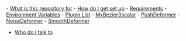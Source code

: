 <fold text='unordered list: - [What is this reposi...k-to)'>- [What is this repository for](#what-is-this-repository-for)
<fold text='- [How do I get set up...bles)'>- [How do I get set up](#how-do-i-get-set-up)
    - [Requirements](#requirements)
    - [Environment Variables](#environment-variables)</fold>
<fold text='- [Plugin List](#plugi...rmer)'>- [Plugin List](#plugin-list)
    - [MxBezier3scalar](#mxbezier3scalar)
    - [PushDeformer](#pushdeformer)
    - [NoiseDeformer](#noisedeformer)
    - [SmoothDeformer](#smoothdeformer)</fold>
- [Who do I talk to](#who-do-i-talk-to)</fold>